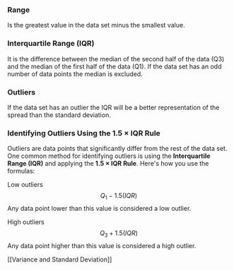 ### Range
Is the greatest value in the data set minus the smallest value.

### Interquartile Range (IQR)
It is the difference between the median of the second half of the data (Q3) and the median of the first half of the data (Q1). If the data set has an odd number of data points the median is excluded.
### Outliers
If the data set has an outlier the IQR will be a better representation of the spread than the standard deviation.

### Identifying Outliers Using the **1.5 × IQR Rule**

Outliers are data points that significantly differ from the rest of the data set. One common method for identifying outliers is using the **Interquartile Range (IQR)** and applying the **1.5 × IQR Rule**. Here's how you use the formulas:

Low outliers
$$Q_1 - 1.5(IQR)$$
Any data point lower than this value is considered a low outlier.

High outliers
$$Q_3 + 1.5(IQR)$$
Any data point higher than this value is considered a high outlier.


[[Variance and Standard Deviation]]